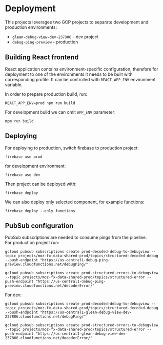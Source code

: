 # Deployment
This projects leverages two GCP projects to separate development and production environments:
* `glean-debug-view-dev-237806` - dev project
* `debug-ping-preview` - production

## Building React frontend
React application contains environment-specific configuration, therefore for deployment to one of the environments it needs to be built with corresponding profile. It can be controlled with `REACT_APP_ENV` environment variable.

In order to prepare production build, run:
```
REACT_APP_ENV=prod npm run build
```
For development build we can omit `APP_ENV` parameter:
```
npm run build
```

## Deploying
For deploying to production, switch firebase to production project:
```
firebase use prod
```
for development environment:
```
firebase use dev
```
Then project can be deployed with:
```
firebase deploy
```
We can also deploy only selected component, for example functions:
```
firebase deploy --only functions
```

## PubSub configuration
PubSub subscriptions are needed to consume pings from the pipeline.  
For production project run:
```
gcloud pubsub subscriptions create prod-decoded-debug-to-debugview --topic projects/moz-fx-data-shared-prod/topics/structured-decoded-debug --push-endpoint "https://us-central1-debug-ping-preview.cloudfunctions.net/debugPing/"

gcloud pubsub subscriptions create prod-structured-errors-to-debugview --topic projects/moz-fx-data-shared-prod/topics/structured-error --push-endpoint "https://us-central1-debug-ping-preview.cloudfunctions.net/decoderError/"
```
For dev:
```
gcloud pubsub subscriptions create prod-decoded-debug-to-debugview --topic projects/moz-fx-data-shared-prod/topics/structured-decoded-debug --push-endpoint "https://us-central1-glean-debug-view-dev-237806.cloudfunctions.net/debugPing/"

gcloud pubsub subscriptions create prod-structured-errors-to-debugview --topic projects/moz-fx-data-shared-prod/topics/structured-error --push-endpoint "https://us-central1-glean-debug-view-dev-237806.cloudfunctions.net/decoderError/"
```
